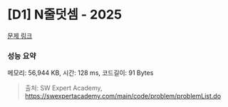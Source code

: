 # [D1] N줄덧셈 - 2025 

[문제 링크](https://swexpertacademy.com/main/code/problem/problemDetail.do?contestProbId=AV5QFZtaAscDFAUq) 

### 성능 요약

메모리: 56,944 KB, 시간: 128 ms, 코드길이: 91 Bytes



> 출처: SW Expert Academy, https://swexpertacademy.com/main/code/problem/problemList.do